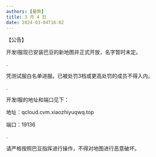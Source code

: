 ```yaml
---
authors: [量筒]
title: 3 月 4 日
date: 2024-03-04T16:02
---
```


【公告】

开发I服现已安装巴豆的新地图并正式开放，名字暂时未定。

.

凭测试服白名单进服。已被处罚3档或更高处罚的成员不得入内。

.

开发I服的地址和端口见下：

地址：qcloud.cvm.xiaozhiyuqwq.top

端口：19136

.

请严格按照巴豆指挥进行操作，不得对地图进行恶意破坏。
